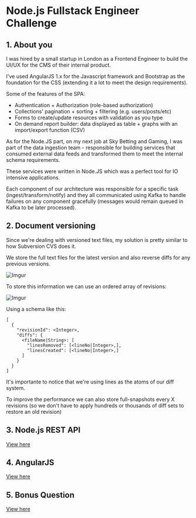 # Node.js Fullstack Engineer Challenge

## 1. About you

I was hired by a small startup in London as a Frontend Engineer to build the UI/UX for the CMS of their internal product.

I've used AngularJS 1.x for the Javascript framework and Bootstrap as the foundation for the CSS (extending it a lot to meet the design requirements).

Some of the features of the SPA:

- Authentication + Authorization (role-based authorization)
- Collections' pagination + sorting + filtering (e.g. users/posts/etc)
- Forms to create/update resources with validation as you type
- On demand report builder: data displayed as table + graphs with an import/export function (CSV)

As for the Node.JS part, on my next job at Sky Betting and Gaming, I was part of the data ingestion team - responsible for building services that consumed external data feeds and transformed them to meet the internal schema requirements.

These services were written in Node.JS which was a perfect tool for IO intensive applications.

Each component of our architecture was responsible for a specific task (ingest/transform/notify) and they all communicated using Kafka to handle failures on any component gracefully (messages would remain queued in Kafka to be later processed).

## 2. Document versioning

Since we're dealing with versioned text files, my solution is pretty similar to how Subversion CVS does it.

We store the full text files for the latest version and also reverse diffs for any previous versions.

![Imgur](https://i.imgur.com/Zrk751j.png)

To store this information we can use an ordered array of revisions:

![Imgur](https://i.imgur.com/eOTMPFH.png)

Using a schema like this:

```
[
  {
    "revisionId": <Integer>,
    "diffs": {
      <fileName|String>: [
        "linesRemoved": [<lineNo|Integer>,],
        "linesCreated": [<lineNo|Integer>,]
      ]
    }
  }
]
```

It's importante to notice that we're using lines as the atoms of our diff system.

To improve the performance we can also store full-snapshots every X revisions (so we don't have to apply hundreds or thousands of diff sets to restore an old revision)

## 3. Node.js REST API

[View here](import-export-api)

## 4. AngularJS

[View here](book-list)

## 5. Bonus Question

[View here](op-combination)
